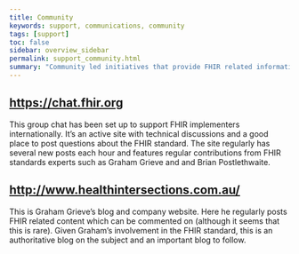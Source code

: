 ```yaml
---
title: Community
keywords: support, communications, community 
tags: [support]
toc: false
sidebar: overview_sidebar
permalink: support_community.html
summary: "Community led initiatives that provide FHIR related information and help."
---
```

## https://chat.fhir.org
This group chat has been set up to support FHIR implementers internationally. It’s an active site with technical discussions and a good place to post questions about the FHIR standard. The site regularly has several new posts each hour and features regular contributions from FHIR standards experts such as Graham Grieve and and Brian Postlethwaite.
## http://www.healthintersections.com.au/
This is Graham Grieve’s blog and company website. Here he regularly posts FHIR related content which can be commented on (although it seems that this is rare). Given Graham’s involvement in the FHIR standard, this is an authoritative blog on the subject and an important blog to follow.
